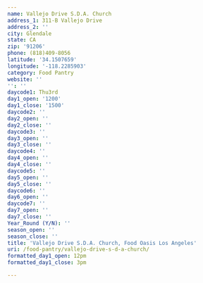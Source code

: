 ```yaml
---
name: Vallejo Drive S.D.A. Church
address_1: 311-B Vallejo Drive
address_2: ''
city: Glendale
state: CA
zip: '91206'
phone: (818)409-8056
latitude: '34.1507659'
longitude: '-118.2285903'
category: Food Pantry
website: ''
'': ''
daycode1: Thu3rd
day1_open: '1200'
day1_close: '1500'
daycode2: ''
day2_open: ''
day2_close: ''
daycode3: ''
day3_open: ''
day3_close: ''
daycode4: ''
day4_open: ''
day4_close: ''
daycode5: ''
day5_open: ''
day5_close: ''
daycode6: ''
day6_open: ''
daycode7: ''
day7_open: ''
day7_close: ''
Year_Round (Y/N): ''
season_open: ''
season_close: ''
title: 'Vallejo Drive S.D.A. Church, Food Oasis Los Angeles'
uri: /food-pantry/vallejo-drive-s-d-a-church/
formatted_day1_open: 12pm
formatted_day1_close: 3pm

---
```

